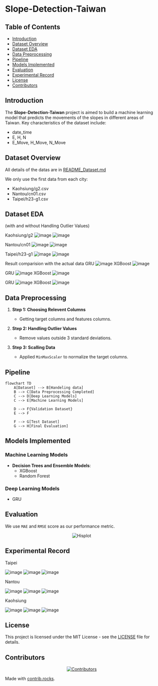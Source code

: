 # Slope-Detection-Taiwan

## Table of Contents
- [Introduction](#introduction)
- [Dataset Overview](#dataset-overview)
- [Dataset EDA](#dataset-eda)
- [Data Preprocessing](#data-preprocessing)
- [Pipeline](#pipeline)
- [Models Implemented](#models-implemented)
- [Evaluation](#evaluation)
- [Experimental Record](#experimental-record)
- [License](#license)
- [Contributors](#contributors)

## Introduction
The **Slope-Detection-Taiwan** project is aimed to build a machine learning model that predicts the movements of the slopes in different areas of Taiwan. 
Key characteristics of the dataset include:
- date_time
- E, H, N
- E_Move, H_Move, N_Move

## Dataset Overview
All details of the datas are in [README_Dataset.md](Data\README_Dataset.md)

We only use the first data from each city:
- Kaohsiung/g2.csv
- Nantou/cn01.csv
- Taipei/h23-g1.csv

## Dataset EDA
(with and without Handling Outlier Values)

Kaohsiung/g2 
![image](img/Kaohsiung_g2_original.png)
![image](img/Kaohsiung_g2_remove.png)

Nantou/cn01
![image](img/Nantou_cn01_original.png)
![image](img/Nantou_cn01_remove.png)

Taipei/h23-g1
![image](img/Taipei_h23-g1_original.png)
![image](img/Taipei_h23-g1_remove.png)


Result comparision with the actual data
GRU
![image](img/GRU_Kaohsiung_movements_compare.png)
XGBoost
![image](img/XGBoost_Kaohsiung_movements_compare.png)

GRU
![image](img/GRU_Nantou_movements_compare.png)
XGBoost
![image](img/XGBoost_Nantou_movements_compare.png)

GRU
![image](img/GRU_taipei_movements_compare.png)
XGBoost
![image](img/XGBoost_taipei_movements_compare.png)
## Data Preprocessing  
1. **Step 1: Choosing Relevent Columns** 
    - Getting target columns and features columns.

2. **Step 2: Handling Outlier Values**
    - Remove values outside 3 standard deviations.

3. **Step 3: Scalling Data**
    - Applied `MinMaxScaler` to normalize the target columns.

## Pipeline

```mermaid
flowchart TD
    A[Dataset] --> B[Handeling data]
    B --> C[Data Preprocessing Completed]
    C --> D[Deep Learning Models]
    C --> E[Machine Learning Models]

    D --> F{Validation Dataset}
    E --> F
    
    F --> G[Test Dataset]
    G --> H[Final Evaluation]
```
## Models Implemented  

### Machine Learning Models

- **Decision Trees and Ensemble Models**:  
  - XGBoost  
  - Random Forest  

### Deep Learning Models
  - GRU

## Evaluation
We use `MAE` and `RMSE` score as our performance metric.
<div align="center">
  <img src="https://towardsdatascience.com/wp-content/uploads/2021/05/15OQunI-NR-S0gAZFIit1Rw.png" alt="Hisplot"/>
</div>

## Experimental Record
Taipei

![image](img/Evaluation_Result_for_EMove_Taipei-g1.png)
![image](img/Evaluation_Result_for_NMove_Taipei-g1.png)
![image](img/Evaluation_Result_for_HMove_Taipei-g1.png)

Nantou

![image](img/Evaluation_Result_for_EMove_Nantou-cn01.png)
![image](img/Evaluation_Result_for_NMove_Nantou-cn01.png)
![image](img/Evaluation_Result_for_HMove_Nantou-cn01.png)

Kaohsiung

![image](img/Evaluation_Result_for_EMove_Kaohsiung-g2.png)
![image](img/Evaluation_Result_for_NMove_Kaohsiung-g2.png)
![image](img/Evaluation_Result_for_HMove_Kaohsiung-g2.png)

## License
This project is licensed under the MIT License - see the [LICENSE](LICENSE) file for details.

## Contributors

<div align="center">
  <a href="https://github.com/andrew76214/Slope-Detection-Taiwan/graphs/contributors">
    <img src="https://contrib.rocks/image?repo=andrew76214/Slope-Detection-Taiwan" alt="Contributors"/>
  </a>
</div>

Made with [contrib.rocks](https://contrib.rocks).
